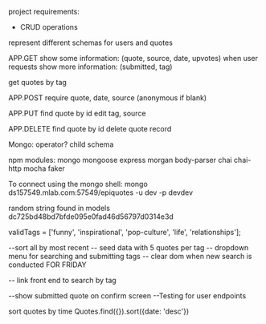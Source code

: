 project requirements:
* CRUD operations 

represent different schemas for users and quotes


APP.GET
show some information: (quote, source, date, upvotes) when user requests
show more information: (submitted, tag)

get quotes by tag



APP.POST
require quote, date, source (anonymous if blank)

APP.PUT
find quote by id
edit tag, source

APP.DELETE
find quote by id
delete quote record


Mongo: operator?
child schema


npm modules:
mongo mongoose express morgan body-parser 
chai chai-http mocha faker

To connect using the mongo shell:
mongo ds157549.mlab.com:57549/epiquotes -u dev -p devdev


random string found in models
dc725bd48bd7bfde095e0fad46d56797d0314e3d


validTags = ['funny', 'inspirational', 'pop-culture', 'life', 'relationships'];


--sort all by most recent
-- seed data with 5 quotes per tag
-- dropdown menu for searching and submitting tags
-- clear dom when new search is conducted
FOR FRIDAY


-- link front end to search by tag


--show submitted quote on confirm screen
--Testing for user endpoints

sort quotes by time
Quotes.find({}).sort({date: 'desc'})